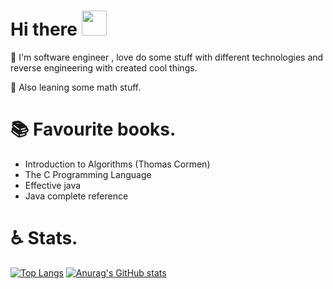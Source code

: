 # Hi there <img src="https://media.tenor.com/images/fbe87eaae3021042c02739d0634306f2/tenor.gif" width = "40px" height="40px" />

:snail: I'm software engineer , love do some stuff with different technologies and reverse engineering with created cool things. 

:book: Also leaning some math stuff. 

# :books: Favourite books.

* Introduction to Algorithms (Thomas Cormen)
* The C Programming Language
* Effective java
* Java complete reference

# :wheelchair: Stats.

 [![Top Langs](https://github-readme-stats.vercel.app/api/top-langs/?username=Alexseij)](https://github.com/anuraghazra/github-readme-stats) [![Anurag's GitHub stats](https://github-readme-stats.vercel.app/api?username=Alexseij)](https://github.com/anuraghazra/github-readme-stats)
